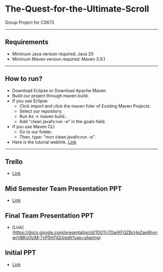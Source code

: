 # The-Quest-for-the-Ultimate-Scroll

Group Project for CS673

---

## Requirements

- Minimum Java version required: Java 20
- Minimum Maven version required: Maven 3.9.1

---

## How to run?

- Download Eclipse or Download Apache Maven
- Build our project through maven build.
- If you use Eclipse
  - Click import and click the maven foler of Existing Maven Projects.
  - Select our repository.
  - Run As -> maven build..
  - Add "clean javafx:run -e" in the goals field.
- If you use Maven CLI
  - Go to our folder.
  - Then, type: "mvn clean javafx:run -e".
- Here is the tutorial weblink. [Link](https://openjfx.io/openjfx-docs/#install-javafx)

---

## Trello

- [Link](https://trello.com/invite/b/0mQauG4G/ATTIc3696f038e2a2bbb5101d8ddd9b84cc67E42B5D6/project-status)

## Mid Semester Team Presentation PPT

- [Link](https://docs.google.com/presentation/u/6/d/1eHU7zIRkX7srxL0aD1OizsACTlTbh08Z9Qq_aQMLHQQ/edit?usp=sharing)

## Final Team Presentation PPT

- [Link] (https://docs.google.com/presentation/d/1G0Tri7DarKFQZBcHpZap6hvnwrVBKsOUM-7yP5H7jQU/edit?usp=sharing)

## Initial PPT

- [Link](https://docs.google.com/presentation/d/1qAtRplgKpPNKo2uh0RRWRkVomuBDDAlR/edit#slide=id.g18925ad3da3_0_0)
